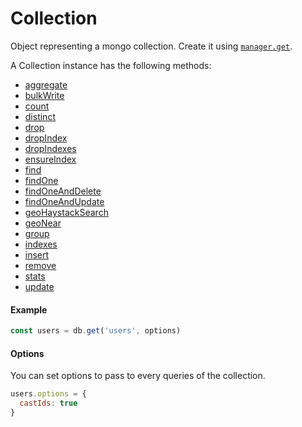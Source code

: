 # Collection

Object representing a mongo collection. Create it using [`manager.get`](../manager/get.md).

A Collection instance has the following methods:
  * [aggregate](/aggregate.md)
  * [bulkWrite](/bulkWrite.md)
  * [count](/count.md)
  * [distinct](/distinct.md)
  * [drop](/drop.md)
  * [dropIndex](/dropIndex.md)
  * [dropIndexes](/dropIndexes.md)
  * [ensureIndex](/ensureIndex.md)
  * [find](/find.md)
  * [findOne](/findOne.md)
  * [findOneAndDelete](/findOneAndDelete.md)
  * [findOneAndUpdate](/findOneAndUpdate.md)
  * [geoHaystackSearch](/geoHaystackSearch.md)
  * [geoNear](/geoNear.md)
  * [group](/group.md)
  * [indexes](/indexes.md)
  * [insert](/insert.md)
  * [remove](/remove.md)
  * [stats](/stats.md)
  * [update](/update.md)

#### Example

```js
const users = db.get('users', options)
```

#### Options

You can set options to pass to every queries of the collection.
```js
users.options = {
  castIds: true
}
```
